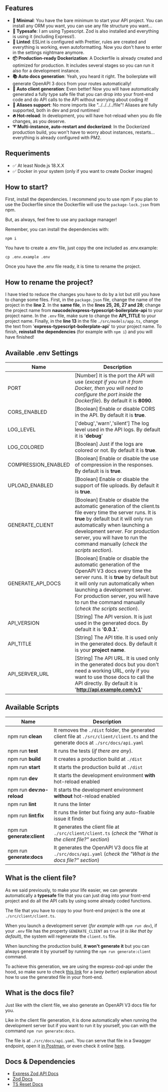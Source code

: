 ## Features

 - **🤏 Minimal**: You have the bare minimum to start your API project. You can install any ORM you want, you can use any file structure you want...
 - **🦺 Typesafe**: I am using Typescript. Zod is also installed and everything is using it (including Express!).
 - **📝 Linted**: ESLint is configured with Prettier, rules are created and everything is working, even autoformatting. Now you don't have to enter in the settings nightmare anymore.
 - **📦 Production-ready Dockerization**: A Dockerfile is already created and optimized for production. It includes several stages so you can run it also for a development instance.
 - **📚 Auto docs generation**: Yeah, you heard it right. The boilerplate will generate OpenAPI 3 docs from your routes automatically!
 - **👤 Auto client generation**: Even better! Now you will have automatically generated a fully type safe file that you can drop into your front-end code and do API calls to the API without worrying about coding it!
 - **📄 Aliases support**: No more imports like "../../../../file"! Aliases are fully supported, both in dev and prod runtimes!
 - **🔥 Hot-reload**: In development, you will have hot-reload when you do file changes, as you deserve.
 - **➰ Multi-instance, auto-restart and dockerized**: In the Dockerized production build, you won't have to worry about instances, restarts... everything is already configured with PM2.

## Requeriments
- ✅ At least Node.js 18.X.X
- ✅ Docker in your system (only if you want to create Docker images)

## How to start?

First, install the dependencies. I recommend you to use npm if you plan to use the Dockerfile since the Dockerfile will use the `package-lock.json` from npm.

But, as always, feel free to use any package manager!

Remember, you can install the dependencies with:

    npm i

You have to create a .env file, just copy the one included as .env.example:

    cp .env.example .env
Once you have the .env file ready, it is time to rename the project.

## How to rename the project?
I have tried to reduce the changes you have to do by a lot but still you have to change some files.
First, in the `package.json` file, change the name of the project in the **line 2**.
In the **same file**, in the **lines 25, 26, 27 and 28**; change the project name from **naucode/express-typescript-boilerplate-api** to your project name.
In the `.env` file, make sure to change the **API_TITLE** to your project name.
Finally, in the **line 13** in the file `./src/models/app.ts`, change the text from '**express-typescript-boilerplate-api**' to your project name.
To finish, **reinstall the dependencies** (for example with `npm i`) and you will have finished!

## Available .env Settings
|Name  |Description  |
|--|--|
|PORT  |[Number] It is the port the API will use (*except if you run it from Docker, then you will need to configure the port inside the Dockerfile*). By default it is **8090**.  |
|CORS_ENABLED|[Boolean] Enable or disable CORS in the API. By default it is **true**.|
|LOG_LEVEL|['debug','warn','silent'] The log level used in the API logs. By default it is '**debug**'|
|LOG_COLORED|[Boolean] Just if the logs are colored or not. By default it is **true**.|
|COMPRESSION_ENABLED|[Boolean] Enable or disable the use of compression in the responses. By default is is **true**.|
|UPLOAD_ENABLED|[Boolean] Enable or disable the support of file uploads. By default it is **true**.|
|GENERATE_CLIENT|[Boolean] Enable or disable the automatic generation of the client.ts file every time the server runs. It is **true** by default but it will only run automatically when launching a development server. For production server, you will have to run the command manually (*check the scripts section*).|
|GENERATE_API_DOCS|[Boolean] Enable or disable the automatic generation of the OpenAPI V3 docs every time the server runs. It is **true** by default but it will only run automatically when launching a development server. For production server, you will have to run the command manually (*check the scripts section*).|
|API_VERSION|[String] The API version. It is just used in the generated docs. By default it is '**0.0.1**'.|
|API_TITLE|[String] The API title. It is used only in the generated docs. By default it is your **project name**.|
|API_SERVER_URL|[String] The API URL. It is used only in the generated docs but you don't need a working URL, only if you want to use those docs to call the API directly. By default it is '**http://api.example.com/v1**'|

## Available Scripts
| Name | Description |
|--|--|
| npm run **clean** | It removes the `./dist` folder, the generated client file at `./src/client/client.ts` and the generate docs at `./src/docs/api.yaml` |
| npm run **test** | It runs the tests (*if there are any*). |
| npm run **build** | It creates a production build at `./dist` |
| npm run **start** | It starts the production build at `./dist` |
| npm run **dev** | It starts the development environment **with** hot-reload enabled |
| npm run **dev:no-reload** | It starts the development environment **without** hot-reload enabled |
| npm run **lint** | It runs the linter |
| npm run **lint:fix** | It runs the linter but fixing any auto-fixable issue it finds |
| npm run **generate:client** | It generates the client file at `./src/client/client.ts` (*check the "What is the client file?" section*) |
| npm run **generate:docs** | It generates the OpenAPI V3 docs file at `./src/docs/api.yaml` (*check the "What is the docs file?" section*) |

## What is the client file?
As we said previously, to make your life easier, we can generate automatically a **typesafe** file that you can just drag into your front-end project and do all the API calls by using some already coded functions.

The file that you have to copy to your front-end project is the one at `./src/client/client.ts`.

When you launch a development server (*for example with `npm run dev`*), if your `.env` file has the property `GENERATE_CLIENT` as `true` (*it is like that by default*), the system will regenerate the `client.ts` file.

When launching the production build, **it won't generate it** but you can always generate it by yourself by running the `npm run generate:client` command.

To achieve this generation, we are using the express-zod-api under the hood, so make sure to check [this link](https://github.com/RobinTail/express-zod-api#generating-a-frontend-client) for a (*way better*) explanation about how to use the generated file in your front-end.

## What is the docs file?
Just like with the client file, we also generate an OpenAPI V3 docs file for you. 

Like in the client file generation, it is done automatically when running the development server but if you want to run it by yourself, you can with the command `npm run generate:docs`.

The file is at `./src/docs/api.yaml`. You can serve that file in a Swagger endpoint, open it [in Postman](https://learning.postman.com/docs/designing-and-developing-your-api/importing-an-api/), or even check it online [here](https://editor.swagger.io/).

## Docs & Dependencies
- [Express Zod API Docs](https://github.com/RobinTail/express-zod-api)
- [Zod Docs](https://zod.dev/)
- [TS Reset Docs](https://github.com/total-typescript/ts-reset)